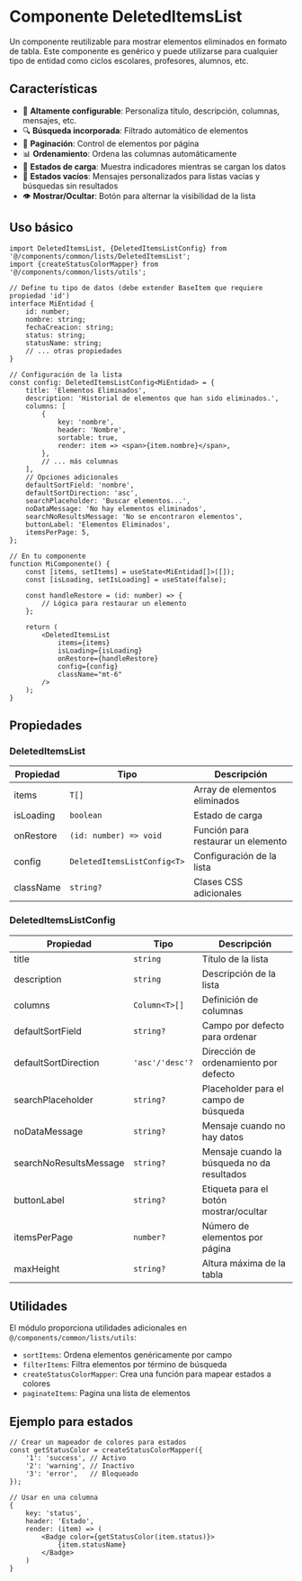 # Componente DeletedItemsList

Un componente reutilizable para mostrar elementos eliminados en formato de tabla. Este componente es genérico y puede utilizarse para cualquier tipo de entidad como ciclos escolares, profesores, alumnos, etc.

## Características

- 🔄 **Altamente configurable**: Personaliza título, descripción, columnas, mensajes, etc.
- 🔍 **Búsqueda incorporada**: Filtrado automático de elementos
- 🔢 **Paginación**: Control de elementos por página
- 📊 **Ordenamiento**: Ordena las columnas automáticamente
- 💫 **Estados de carga**: Muestra indicadores mientras se cargan los datos
- 🚫 **Estados vacíos**: Mensajes personalizados para listas vacías y búsquedas sin resultados
- 👁️ **Mostrar/Ocultar**: Botón para alternar la visibilidad de la lista

## Uso básico

```tsx
import DeletedItemsList, {DeletedItemsListConfig} from '@/components/common/lists/DeletedItemsList';
import {createStatusColorMapper} from '@/components/common/lists/utils';

// Define tu tipo de datos (debe extender BaseItem que requiere propiedad 'id')
interface MiEntidad {
    id: number;
    nombre: string;
    fechaCreacion: string;
    status: string;
    statusName: string;
    // ... otras propiedades
}

// Configuración de la lista
const config: DeletedItemsListConfig<MiEntidad> = {
    title: 'Elementos Eliminados',
    description: 'Historial de elementos que han sido eliminados.',
    columns: [
        {
            key: 'nombre',
            header: 'Nombre',
            sortable: true,
            render: item => <span>{item.nombre}</span>,
        },
        // ... más columnas
    ],
    // Opciones adicionales
    defaultSortField: 'nombre',
    defaultSortDirection: 'asc',
    searchPlaceholder: 'Buscar elementos...',
    noDataMessage: 'No hay elementos eliminados',
    searchNoResultsMessage: 'No se encontraron elementos',
    buttonLabel: 'Elementos Eliminados',
    itemsPerPage: 5,
};

// En tu componente
function MiComponente() {
    const [items, setItems] = useState<MiEntidad[]>([]);
    const [isLoading, setIsLoading] = useState(false);

    const handleRestore = (id: number) => {
        // Lógica para restaurar un elemento
    };

    return (
        <DeletedItemsList
            items={items}
            isLoading={isLoading}
            onRestore={handleRestore}
            config={config}
            className="mt-6"
        />
    );
}
```

## Propiedades

### DeletedItemsList

| Propiedad | Tipo                        | Descripción                        |
| --------- | --------------------------- | ---------------------------------- |
| items     | `T[]`                       | Array de elementos eliminados      |
| isLoading | `boolean`                   | Estado de carga                    |
| onRestore | `(id: number) => void`      | Función para restaurar un elemento |
| config    | `DeletedItemsListConfig<T>` | Configuración de la lista          |
| className | `string?`                   | Clases CSS adicionales             |

### DeletedItemsListConfig

| Propiedad              | Tipo            | Descripción                                 |
| ---------------------- | --------------- | ------------------------------------------- |
| title                  | `string`        | Título de la lista                          |
| description            | `string`        | Descripción de la lista                     |
| columns                | `Column<T>[]`   | Definición de columnas                      |
| defaultSortField       | `string?`       | Campo por defecto para ordenar              |
| defaultSortDirection   | `'asc'/'desc'?` | Dirección de ordenamiento por defecto       |
| searchPlaceholder      | `string?`       | Placeholder para el campo de búsqueda       |
| noDataMessage          | `string?`       | Mensaje cuando no hay datos                 |
| searchNoResultsMessage | `string?`       | Mensaje cuando la búsqueda no da resultados |
| buttonLabel            | `string?`       | Etiqueta para el botón mostrar/ocultar      |
| itemsPerPage           | `number?`       | Número de elementos por página              |
| maxHeight              | `string?`       | Altura máxima de la tabla                   |

## Utilidades

El módulo proporciona utilidades adicionales en `@/components/common/lists/utils`:

- `sortItems`: Ordena elementos genéricamente por campo
- `filterItems`: Filtra elementos por término de búsqueda
- `createStatusColorMapper`: Crea una función para mapear estados a colores
- `paginateItems`: Pagina una lista de elementos

## Ejemplo para estados

```tsx
// Crear un mapeador de colores para estados
const getStatusColor = createStatusColorMapper({
    '1': 'success', // Activo
    '2': 'warning', // Inactivo
    '3': 'error',   // Bloqueado
});

// Usar en una columna
{
    key: 'status',
    header: 'Estado',
    render: (item) => (
        <Badge color={getStatusColor(item.status)}>
            {item.statusName}
        </Badge>
    )
}
```

